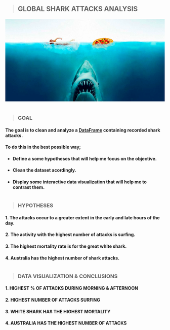 #

>## **GLOBAL SHARK ATTACKS ANALYSIS**


#####  ![aquí había una imagen de un tiburon](shark.png)
# 

>### **GOAL**

#### The goal is to clean and analyze a [DataFrame](https://www.kaggle.com/teajay/global-shark-attacks) containing recorded shark attacks.
#### To do this in the best possible way;
- #### Define a some hypotheses that will help me focus on the objective.
- #### Clean the dataset acordingly.
- #### Display some interactive data visualization that will help me to contrast them.
#

>### **HYPOTHESES**

#### 1. The attacks occur to a greater extent in the early and late hours of the day.
#### 2. The activity with the highest number of attacks is surfing.
#### 3. The highest mortality rate is for the great white shark.
#### 4. Australia has the highest number of shark attacks.

#

>### **DATA VISUALIZATION & CONCLUSIONS**
#### 1. HIGHEST % OF ATTACKS DURING **MORNING & AFTERNOON**
#### 2. HIGHEST NUMBER OF ATTACKS **SURFING**
#### 3. **WHITE SHARK** HAS THE HIGHEST MORTALITY
#### 4. **AUSTRALIA** HAS THE HIGHEST NUMBER OF ATTACKS






